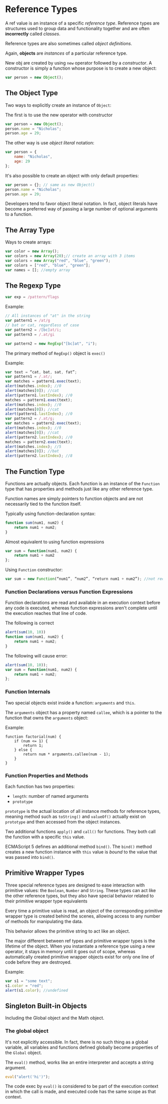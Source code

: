 # Reference Types
A ref value is an instance of a specific *reference type*. Reference types
are structures used to group data and functionality together and are often
**incorrectly** called *classes*.

Reference types are also sometimes called *object definitions*.

Again, **objects** are *instances* of a particular reference
type.

New obj are created by using `new` operator followed by a *constructor*. A
constructor is simply a function whose purpose is to create a new object:

```javascript
var person = new Object();
```

## The Object Type
Two ways to explicitly create an instance of `Object`:

The first is to use the new operator with constructor

```javascript
var person = new Object();
person.name = "Nicholas";
person.age = 29;
```

The other way is use *object literal* notation:

```javascript
var person = {
    name: "Nicholas", 
    age: 29
};
```

It's also possible to create an object with only default properties:

```javascript
var person = {}; // same as new Object()
person.name = "Nicholas";
person.age = 29;
```

Developers tend to favor object literal notation. In fact, object literals
have become a preferred way of passing a large number of optional
arguments to a function.

## The Array Type
Ways to create arrays:

```javascript
var color = new Array();
var colors = new Array(20);// create an array with 3 items
var colors = new Array("red", "blue", "green");
var colors = ["red", "blue", "green"];
var names = []; //empty array
```

## The Regexp Type
```javascript
var exp = /pattern/flags
```

Example:

```javascript
// All instances of "at" in the string
var pattern1 = /at/g
// bat or cat, regardless of case
var pattern2 = /[bc]at/i;
var pattern3 = /.at/gi

var pattern2 = new RegExp("[bc]at", "i");
```

The primary method of `RegExp()` object is `exec()`

Example:

```javascript
var text = “cat, bat, sat, fat”; 
var pattern1 = /.at/;
var matches = pattern1.exec(text); 
alert(matches.index); //0
alert(matches[0]); //cat
alert(pattern1.lastIndex); //0
matches = pattern1.exec(text); 
alert(matches.index); //0
alert(matches[0]); //cat
alert(pattern1.lastIndex); //0
var pattern2 = /.at/g;
var matches = pattern2.exec(text); 
alert(matches.index); //0
alert(matches[0]); //cat
alert(pattern2.lastIndex); //0
matches = pattern2.exec(text); 
alert(matches.index); //5
alert(matches[0]); //bat
alert(pattern2.lastIndex); //8
```

## The Function Type
Functions are actually objects. Each function is an instance of the
`Function` type that has properties and methods just like any other
reference type.

Function names are simply pointers to function objects and are not
necessarily tied to the function itself.

Typically using function-declaration syntax:

```javascript
function sum(num1, num2) {
    return num1 + num2;
}
```

Almost equivalent to using function expressions
```javascript
var sum = function(num1, num2) {
    return num1 + num2
};
```

Using `Function` constructor:

```javascript
var sum = new Function(“num1”, “num2”, “return num1 + num2”); //not recommended
```

### Function Declarations versus Function Expressions
Function declarations are read and available in an execution context
before any code is executed, whereas function expressions aren't complete
until the execution reaches that line of code.

The following is correct

```javascript
alert(sum(10, 10))
function sum(num1, num2) {
    return num1 + num2;
}
```

The following will cause error:

```javascript
alert(sum(10, 10));
var sum = function(num1, num2) {
    return num1 + num2;
};
```
### Function Internals
Two special objects exist inside a function: `arguments` and `this`.

The `arguments` object has a property named `callee`, which is a pointer
to the function that owns the `arguments` object:

Example:

```
function factorial(num) {
    if (num <= 1) {
        return 1;
    } else {
        return num * arguments.callee(num - 1);
    }
}
```

### Function Properties and Methods
Each function has two properties: 

* `length`: number of named arguments
* `prototype`

`prototype` is the actual location of all instance methods for reference
types, meaning method such as `toString()` and `valueOf()` actually exist
on `prototype` and then accessed from the object instances.

Two additional functions `apply()` and `call()` for functions. They both
call the function with a specific `this` value.

ECMAScript 5 defines an additional method `bind()`. The `bind()` method
creates a new function instance with `this` value is *bound* to the value
that was passed into `bind()`.

## Primitive Wrapper Types
Three special reference types are designed to ease interaction with
primitive values: the `Boolean`, `Number` and `String`. These types can
act like the other reference types, but they also have special behavior
related to their primitive wrapper type equivalents

Every time a primitive value is read, an object of the corresponding
primitive wrapper type is created behind the scenes, allowing access to
any number of methods for manipulating the data.

This behavior allows the primitive string to act like an object.

The major different between ref types and primitive wrapper types is the
lifetime of the object. When you instantiate a reference type using a new
operator, it stays in memory until it goes out of scope, whereas
automatically created primitive wrapper objects exist for only one line of
code before they are destroyed.

Example:

```javascript
var s1 = "some text";
s1.color = "red";
alert(s1.color); //undefined
```

## Singleton Built-in Objects
Including the Global object and the Math object.

### The global object
It's not explicitly accessible. In fact, there is no
such thing as a global variable, all variables and functions defined
globally become properties of the `Global` object.

The `eval()` method, works like an entire interpreter and accepts a string
argument.

```javascript
eval("alert('hi')");
```

The code exec by `eval()` is considered to be part of the execution
context in which the call is made, and executed code has the same scope as
that context.
